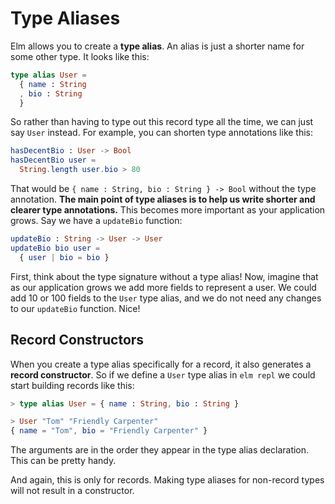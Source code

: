 # Type Aliases

Elm allows you to create a **type alias**. An alias is just a shorter name for some other type. It looks like this:

```elm
type alias User =
  { name : String
  , bio : String
  }
```

So rather than having to type out this record type all the time, we can just say `User` instead. For example, you can shorten type annotations like this:

```elm
hasDecentBio : User -> Bool
hasDecentBio user =
  String.length user.bio > 80
```

That would be `{ name : String, bio : String } -> Bool` without the type annotation. **The main point of type aliases is to help us write shorter and clearer type annotations.** This becomes more important as your application grows. Say we have a `updateBio` function:

```elm
updateBio : String -> User -> User
updateBio bio user =
  { user | bio = bio }
```

First, think about the type signature without a type alias! Now, imagine that as our application grows we add more fields to represent a user. We could add 10 or 100 fields to the `User` type alias, and we do not need any changes to our `updateBio` function. Nice!


## Record Constructors

When you create a type alias specifically for a record, it also generates a **record constructor**. So if we define a `User` type alias in `elm repl` we could start building records like this:

```elm
> type alias User = { name : String, bio : String }

> User "Tom" "Friendly Carpenter"
{ name = "Tom", bio = "Friendly Carpenter" }
```

The arguments are in the order they appear in the type alias declaration. This can be pretty handy.

And again, this is only for records. Making type aliases for non-record types will not result in a constructor.